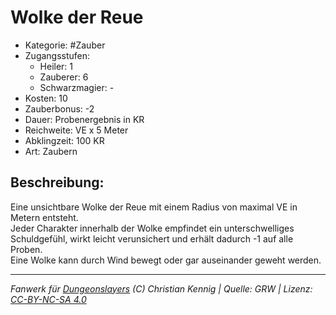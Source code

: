 # Wolke der Reue  
- Kategorie: #Zauber  
- Zugangsstufen:  
  - Heiler: 1  
  - Zauberer: 6  
  - Schwarzmagier: -  
- Kosten: 10  
- Zauberbonus: -2  
- Dauer: Probenergebnis in KR  
- Reichweite: VE x 5 Meter  
- Abklingzeit: 100 KR  
- Art: Zaubern     

## Beschreibung:
Eine unsichtbare Wolke der Reue mit einem Radius von maximal VE in Metern entsteht.<br>Jeder Charakter innerhalb der Wolke empfindet ein unterschwelliges Schuldgefühl, wirkt leicht verunsichert und erhält dadurch -1 auf alle Proben.<br>Eine Wolke kann durch Wind bewegt oder gar auseinander geweht werden.


___
*Fanwerk für [Dungeonslayers](https://www.dungeonslayers.net/) (C) Christian Kennig | Quelle: GRW | Lizenz: [CC-BY-NC-SA 4.0](https://creativecommons.org/licenses/by-nc-sa/4.0/deed.de)*